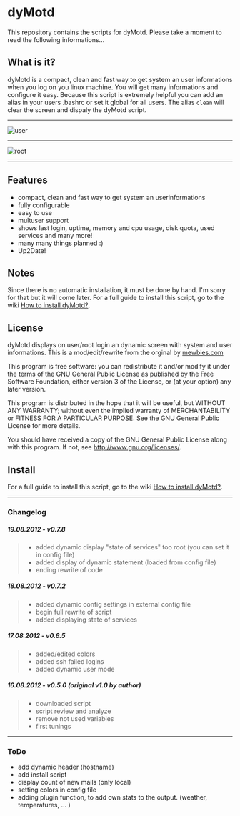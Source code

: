 # dyMotd

This repository contains the scripts for dyMotd. Please take a moment to read the following informations...

## What is it?

dyMotd is a compact, clean and fast way to get system an user informations when you log on you linux machine. You will get many informations and configure it easy.
Because this script is extremely helpful you can add an alias in your users .bashrc or set it global for all users. The alias `clean` will clear the screen and dispaly
the dyMotd script.


________

![user](http://www.abload.de/img/loggedin_userjou3s.jpg)
________

![root](http://www.abload.de/img/loggedin_rootevug6.jpg)
________


## Features

 * compact, clean and fast way to get system an userinformations
 * fully configurable
 * easy to use
 * multuser support
 * shows last login, uptime, memory and cpu usage, disk quota, used services and many more!
 * many many things planned :)
 * Up2Date!

## Notes

Since there is no automatic installation, it must be done by hand. I'm sorry for that but it will come later. For a full guide to install this script, go to the wiki [How to install dyMotd?][].


## License

dyMotd displays on user/root login an dynamic screen with system and user informations. This is a mod/edit/rewrite from the orginal by [mewbies.com][]

This program is free software: you can redistribute it and/or modify it under the terms of the GNU General Public License as published by the Free Software Foundation, either version 3 of the License, or (at your option) any later version.

This program is distributed in the hope that it will be useful, but WITHOUT ANY WARRANTY; without even the implied warranty of MERCHANTABILITY or FITNESS FOR A PARTICULAR PURPOSE.  See the GNU General Public License for more details.

You should have received a copy of the GNU General Public License along with this program.  If not, see <http://www.gnu.org/licenses/>.


## Install

For a full guide to install this script, go to the wiki [How to install dyMotd?][].
______

### Changelog

##### 19.08.2012 - v0.7.8
> * added dynamic display "state of services" too root (you can set it in config file)
> * added display of dynamic statement (loaded from config file)
> * ending rewrite of code

##### 18.08.2012 - v0.7.2
> * added dynamic config settings in external config file
> * begin full rewrite of script
> * added displaying state of services
 
##### 17.08.2012 - v0.6.5
> * added/edited colors
> * added ssh failed logins
> * added dynamic user mode
 
##### 16.08.2012 - v0.5.0 (original v1.0 by author)
> * downloaded script
> * script review and analyze
> * remove not used variables
> * first tunings

______

### ToDo

 * add dynamic header (hostname)
 * add install script
 * display count of new mails (only local)
 * setting colors in config file
 * adding plugin function, to add own stats to the output. (weather, temperatures, ... )
 
 
 
 
[mewbies.com]:         http://mewbies.com/how_to_customize_your_console_login_message_tutorial.htm
[How to install dyMotd?]:         http://github.com/iptoux/dyMotd/wiki/How-to-install-dyMotd%3F
[Pull Request]:         https://github.com/iptoux/dyMotd/pulls
